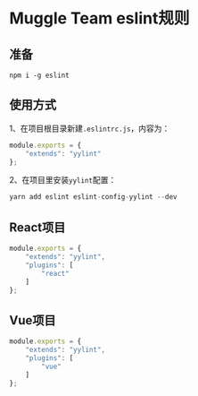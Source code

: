 # Muggle Team eslint规则

## 准备


```shell
npm i -g eslint
```


## 使用方式

1、在项目根目录新建`.eslintrc.js`，内容为：

```javascript
module.exports = {
    "extends": "yylint"
};
```

2、在项目里安装`yylint`配置：

```javascript
yarn add eslint eslint-config-yylint --dev
```

## React项目

```javascript
module.exports = {
    "extends": "yylint",
    "plugins": [
        "react"
    ]
};
```

## Vue项目

```javascript
module.exports = {
    "extends": "yylint",
    "plugins": [
        "vue"
    ]
};
```





